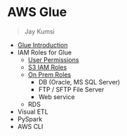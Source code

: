# AWS Glue
> Jay Kumsi

* [Glue Introduction](https://github.com/jaykumsi/aws-glue/edit/main/Intro.md)
* IAM Roles for Glue
  * [User Permissions](https://github.com/jaykumsi/aws-glue/blob/main/User%20Permissions.md)
  * [S3 IAM Roles](https://github.com/jaykumsi/aws-glue/blob/main/S3%20IAM%20Roles)
  * [On Prem Roles]([https://github.com/jaykumsi/aws-glue/blob/main/On%20Prem%20DB%20Roles](https://github.com/jaykumsi/aws-glue/blob/main/On%20Prem%20DB%20Roles.md))
    * DB (Oracle, MS SQL Server)
    * FTP / SFTP File Server
    * Web service
  * RDS   
* Visual ETL
* PySpark
* AWS CLI
